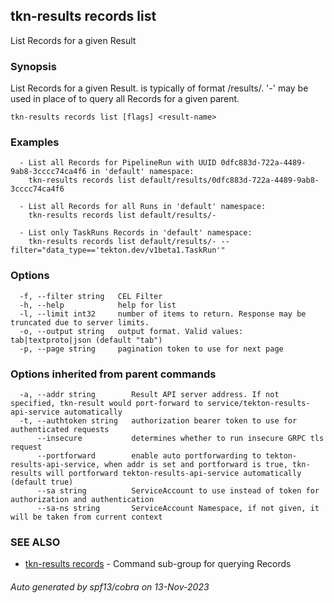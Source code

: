 ## tkn-results records list

List Records for a given Result

### Synopsis

List Records for a given Result. <result-name> is typically of format <namespace>/results/<parent-run-uuid>. '-' may be used in place of  <parent-run-uuid> to query all Records for a given parent.

```
tkn-results records list [flags] <result-name>
```

### Examples

```
  - List all Records for PipelineRun with UUID 0dfc883d-722a-4489-9ab8-3cccc74ca4f6 in 'default' namespace:
    tkn-results records list default/results/0dfc883d-722a-4489-9ab8-3cccc74ca4f6

  - List all Records for all Runs in 'default' namespace:
    tkn-results records list default/results/-
	
  - List only TaskRuns Records in 'default' namespace:
    tkn-results records list default/results/- --filter="data_type=='tekton.dev/v1beta1.TaskRun'"
```

### Options

```
  -f, --filter string   CEL Filter
  -h, --help            help for list
  -l, --limit int32     number of items to return. Response may be truncated due to server limits.
  -o, --output string   output format. Valid values: tab|textproto|json (default "tab")
  -p, --page string     pagination token to use for next page
```

### Options inherited from parent commands

```
  -a, --addr string        Result API server address. If not specified, tkn-result would port-forward to service/tekton-results-api-service automatically
  -t, --authtoken string   authorization bearer token to use for authenticated requests
      --insecure           determines whether to run insecure GRPC tls request
      --portforward        enable auto portforwarding to tekton-results-api-service, when addr is set and portforward is true, tkn-results will portforward tekton-results-api-service automatically (default true)
      --sa string          ServiceAccount to use instead of token for authorization and authentication
      --sa-ns string       ServiceAccount Namespace, if not given, it will be taken from current context
```

### SEE ALSO

* [tkn-results records](tkn-results_records.md)	 - Command sub-group for querying Records

###### Auto generated by spf13/cobra on 13-Nov-2023
